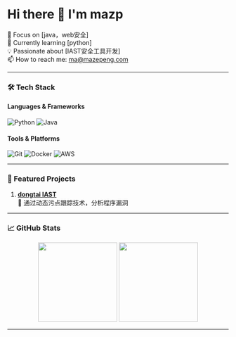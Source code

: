 # Hi there 👋 I'm mazp

🎯 Focus on [java，web安全]  
🌱 Currently learning [python]  
💡 Passionate about [IAST安全工具开发]  
📫 How to reach me: ma@mazepeng.com

---

### 🛠️ Tech Stack

#### Languages & Frameworks
![Python](https://img.shields.io/badge/-Python-3776AB?logo=python&logoColor=white)
![Java](https://img.shields.io/badge/-openjdk-F7DF1E?logo=java&logoColor=black)


#### Tools & Platforms
![Git](https://img.shields.io/badge/-Git-F05032?logo=git&logoColor=white)
![Docker](https://img.shields.io/badge/-Docker-2496ED?logo=docker&logoColor=white)
![AWS](https://img.shields.io/badge/-AWS-232F3E?logo=amazon-aws)

---

### 🚀 Featured Projects

1. **[dongtai IAST]([项目链接](https://github.com/HXSecurity/DongTai-agent-java))**  
   📝 通过动态污点跟踪技术，分析程序漏洞
---

### 📈 GitHub Stats

<div align="center">
  <img height="180em" src="https://github-readme-stats.vercel.app/api?username=15911075183ma&show_icons=true&theme=radical" />
  <img height="180em" src="https://github-readme-stats.vercel.app/api/top-langs/?username=15911075183ma&layout=compact&theme=radical" />
</div>

---
